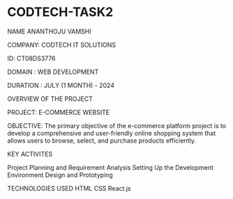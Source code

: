 # CODTECH-TASK2

NAME ANANTHOJU VAMSHI

COMPANY: CODTECH IT SOLUTIONS

ID: CT08DS3776

DOMAIN : WEB DEVELOPMENT

DURATION : JULY (1 MONTH) - 2024

OVERVIEW OF THE PROJECT

PROJECT: E-COMMERCE WEBSITE

OBJECTIVE: The primary objective of the e-commerce platform project is to develop a comprehensive and user-friendly online shopping system that allows users to browse, select, and purchase products efficiently.

KEY ACTIVITES

Project Planning and Requirement Analysis
Setting Up the Development Environment
Design and Prototyping

TECHNOLOGIES USED
HTML
CSS
React.js
